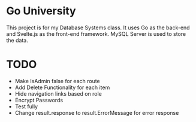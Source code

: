# Go University

This project is for my Database Systems class. It uses Go as the back-end and Svelte.js as the front-end framework. MySQL Server is used to store the data.

# TODO

- Make IsAdmin false for each route
- Add Delete Functionality for each item
- Hide navigation links based on role
- Encrypt Passwords
- Test fully
- Change result.response to result.ErrorMessage for error response